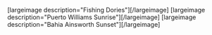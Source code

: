 <html><body><p>[largeimage description="Fishing Dories"][/largeimage] [largeimage description="Puerto Williams Sunrise"][/largeimage] [largeimage description="Bahia Ainsworth Sunset"][/largeimage]</p></body></html>